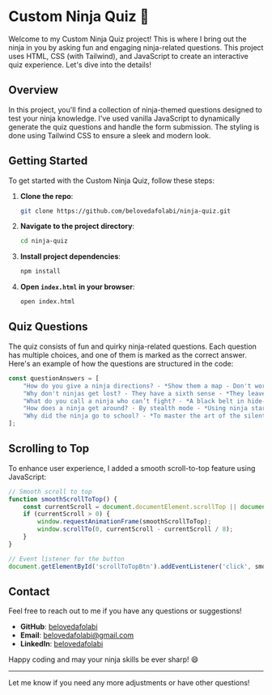 # Custom Ninja Quiz 🥷

Welcome to my Custom Ninja Quiz project! This is where I bring out the ninja in you by asking fun and engaging ninja-related questions. This project uses HTML, CSS (with Tailwind), and JavaScript to create an interactive quiz experience. Let's dive into the details!

## Overview

In this project, you'll find a collection of ninja-themed questions designed to test your ninja knowledge. I've used vanilla JavaScript to dynamically generate the quiz questions and handle the form submission. The styling is done using Tailwind CSS to ensure a sleek and modern look.

## Getting Started

To get started with the Custom Ninja Quiz, follow these steps:

1. **Clone the repo**:
    ```sh
    git clone https://github.com/belovedafolabi/ninja-quiz.git
    ```
2. **Navigate to the project directory**:
    ```sh
    cd ninja-quiz
    ```
3. **Install project dependencies**:
    ```sh
    npm install
    ```
4. **Open `index.html` in your browser**:
    ```sh
    open index.html
    ```

## Quiz Questions

The quiz consists of fun and quirky ninja-related questions. Each question has multiple choices, and one of them is marked as the correct answer. Here's an example of how the questions are structured in the code:

```javascript
const questionAnswers = [
    "How do you give a ninja directions? - *Show them a map - Don't worry the ninja would find you",
    "Why don't ninjas get lost? - They have a sixth sense - *They leave a trail of shurikens",
    "What do you call a ninja who can’t fight? - *A black belt in hide-and-seek - A shadow expert",
    "How does a ninja get around? - By stealth mode - *Using ninja stars as wheels",
    "Why did the ninja go to school? - *To master the art of the silent 'A+' - To become a math ninja"
];
```

## Scrolling to Top

To enhance user experience, I added a smooth scroll-to-top feature using JavaScript:

```javascript
// Smooth scroll to top
function smoothScrollToTop() {
    const currentScroll = document.documentElement.scrollTop || document.body.scrollTop;
    if (currentScroll > 0) {
        window.requestAnimationFrame(smoothScrollToTop);
        window.scrollTo(0, currentScroll - currentScroll / 8);
    }
}

// Event listener for the button
document.getElementById('scrollToTopBtn').addEventListener('click', smoothScrollToTop);
```

## Contact

Feel free to reach out to me if you have any questions or suggestions!

- **GitHub**: [belovedafolabi](https://github.com/belovedafolabi)
- **Email**: [belovedafolabi@gmail.com](mailto:belovedafolabi@gmail.com)
- **LinkedIn**: [belovedafolabi](https://www.linkedin.com/in/beloved-afolabi)

Happy coding and may your ninja skills be ever sharp! 😄

---

Let me know if you need any more adjustments or have other questions!